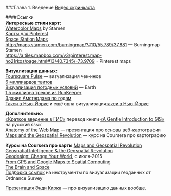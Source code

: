 ###Глава 1. Введение 
[Видео скринкаста](http://vimeo.com/)

####Ссылки  
**Интересные стили карт:**  
[Watercolor Maps](http://maps.stamen.com/watercolor/) by Stamen  
[Карты для Pinterest](https://a.tiles.mapbox.com/v3/pinterest.map-ho21rkos/page.html#13/40.7345/-73.9709)  
[Space Station Maps](https://www.mapbox.com/blog/space-station-earth/)  
http://maps.stamen.com/burningmap/?#10/55.789/37.881 — Burningmap Stamen  
https://a.tiles.mapbox.com/v3/pinterest.map-ho21rkos/page.html#13/40.7345/-73.9709 - Pinterest maps  

**Визуализация данных:**  
[Foursquare Pulse](https://foursquare.com/infographics/pulse) — визуализация чек-инов  
[6 миллиардов твитов](https://www.mapbox.com/blog/twitter-map-every-tweet/)  
[Визуализация погодных условий](http://earth.nullschool.net) — Earth  
[1.5 миллиона треков из RunKeeper](https://www.mapbox.com/blog/runkeeper-routes/#9/51.5002/-0.0934)  
[Здания Амстердама по годам](http://code.waag.org/buildings/#52.373,4.9183,13)  
[Такси в Нью-Йорке](http://taxi.imagework.com/) и ещё одна визуализация[такси в Нью-Йорке](http://nyctaxi.herokuapp.com/)  

**Дополнительно:**  
[«Краткое введение в ГИС»](http://gis-lab.info/qa/gentle-intro-gis.html) перевод книги [«A Gentle Introduction to GIS»](http://download.osgeo.org/qgis/doc/manual/qgis-1.0.0_a-gentle-gis-introduction_en.pdf) на русский язык  
[Anatomy of the Web Map](http://maptime.io/anatomy-of-a-web-map/#0) — презентация про основы веб-картографии  
[Maps and the Geospatial Revolution](https://class.coursera.org/maps-002) — курс на Coursera про картографию  

**Курсы на Coursera про карты**
[Maps and Geospatial Revolution](https://www.coursera.org/course/maps)  
[Geospatial Intelligence & the Geospatial Revolution](https://www.coursera.org/course/geoint)  
[Geodesign: Change Your World](https://www.coursera.org/course/geodesign), c июля-2015  
[From GPS and Google Maps to Spatial Computing](https://www.coursera.org/course/spatialcomputing)  
[The Brain and Space](https://www.coursera.org/course/brainspace)  
[Подборка ссылок](http://www.ordnancesurvey.co.uk/blog/2013/05/map-design-a-list-of-helpful-online-resources/) на инструменты по визуализации геоданных от Ordnance Survey  

[Презентация Энди Кирка](http://www.slideshare.net/visualisingdata/andy-kirks-talk-at-the-acehp) — про визуализацию данных вообще. 